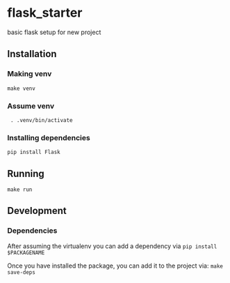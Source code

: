 # flask_starter
basic flask setup for new project


## Installation
### Making venv
```make venv```

### Assume venv
```	. .venv/bin/activate```

### Installing dependencies
```pip install Flask```


## Running
```make run```

## Development
### Dependencies
After assuming the virtualenv you can add a dependency via
```pip install $PACKAGENAME```

Once you have installed the package, you can add it to the project via:
```make save-deps```
